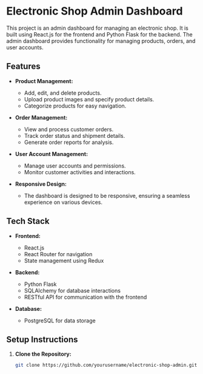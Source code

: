 # Electronic Shop Admin Dashboard

This project is an admin dashboard for managing an electronic shop. It is built using React.js for the frontend and Python Flask for the backend. The admin dashboard provides functionality for managing products, orders, and user accounts.

## Features

- **Product Management:**
  - Add, edit, and delete products.
  - Upload product images and specify product details.
  - Categorize products for easy navigation.

- **Order Management:**
  - View and process customer orders.
  - Track order status and shipment details.
  - Generate order reports for analysis.

- **User Account Management:**
  - Manage user accounts and permissions.
  - Monitor customer activities and interactions.

- **Responsive Design:**
  - The dashboard is designed to be responsive, ensuring a seamless experience on various devices.

## Tech Stack

- **Frontend:**
  - React.js
  - React Router for navigation
  - State management using Redux

- **Backend:**
  - Python Flask
  - SQLAlchemy for database interactions
  - RESTful API for communication with the frontend

- **Database:**
  - PostgreSQL for data storage

## Setup Instructions

1. **Clone the Repository:**
   ```bash
   git clone https://github.com/yourusername/electronic-shop-admin.git
